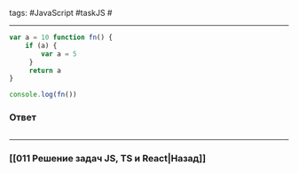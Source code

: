 tags: #JavaScript #taskJS #
___

```js
var a = 10 function fn() { 
	if (a) { 
		var a = 5
	 } 
	 return a 
} 

console.log(fn())
```

### Ответ

```js

```


___
### [[011 Решение задач JS, TS и React|Назад]]